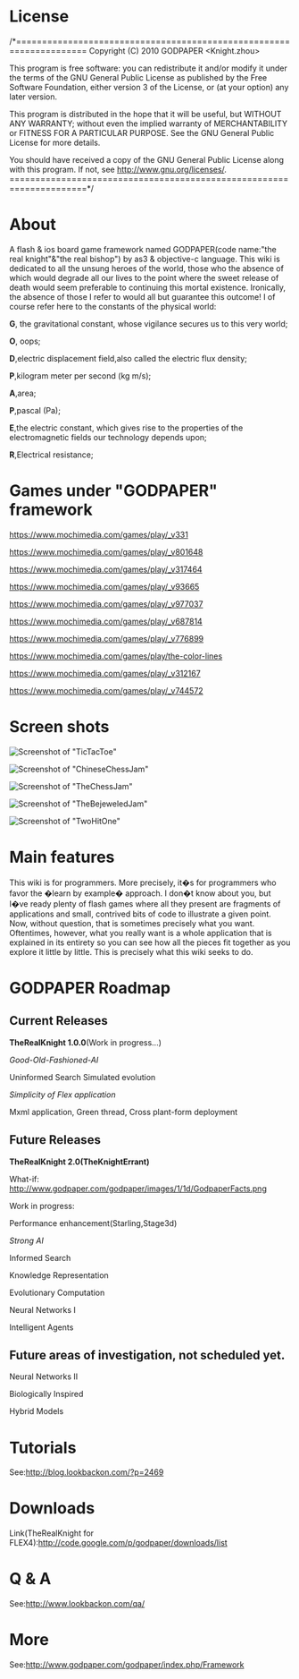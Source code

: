# License
/*====================================================================
Copyright (C) 2010 GODPAPER <Knight.zhou>
 
This program is free software: you can redistribute it and/or modify
it under the terms of the GNU General Public License as published by
the Free Software Foundation, either version 3 of the License, or
(at your option) any later version.
 
This program is distributed in the hope that it will be useful,
but WITHOUT ANY WARRANTY; without even the implied warranty of
MERCHANTABILITY or FITNESS FOR A PARTICULAR PURPOSE.  See the
GNU General Public License for more details.
 
You should have received a copy of the GNU General Public License
along with this program.  If not, see <http://www.gnu.org/licenses/>.
=====================================================================*/

# About
A flash & ios board game framework named GODPAPER(code name:"the real knight"&"the real bishop") by as3 & objective-c language.
This wiki is dedicated to all the unsung heroes of the world, those who the absence of which
would degrade all our lives to the point where the sweet release of death would seem
preferable to continuing this mortal existence. Ironically, the absence of those I refer to
would all but guarantee this outcome!
I of course refer here to the constants of the physical world:

**G**, the gravitational constant, whose vigilance secures us to this very world;

**O**, oops;

**D**,electric displacement field,also called the electric flux density;

**P**,kilogram meter per second (kg m/s);

**A**,area;

**P**,pascal (Pa);

**E**,the electric constant, which gives rise to the properties of the electromagnetic fields our technology depends upon;

**R**,Electrical resistance;

# Games under "GODPAPER" framework
<a href="https://www.mochimedia.com/games/play/_v331">https://www.mochimedia.com/games/play/_v331</a>

<a href="https://www.mochimedia.com/games/play/_v801648">https://www.mochimedia.com/games/play/_v801648</a>

<a href="https://www.mochimedia.com/games/play/_v317464">https://www.mochimedia.com/games/play/_v317464</a>

<a href="https://www.mochimedia.com/games/play/_v93665">https://www.mochimedia.com/games/play/_v93665</a>

<a href="https://www.mochimedia.com/games/play/_v977037">https://www.mochimedia.com/games/play/_v977037</a>

<a href="https://www.mochimedia.com/games/play/_v687814">https://www.mochimedia.com/games/play/_v687814</a>

<a href="https://www.mochimedia.com/games/play/_v776899">https://www.mochimedia.com/games/play/_v776899</a>

<a href="https://www.mochimedia.com/games/play/the-color-lines">https://www.mochimedia.com/games/play/the-color-lines</a>

<a href="https://www.mochimedia.com/games/play/_v312167">https://www.mochimedia.com/games/play/_v312167</a>

<a href="https://www.mochimedia.com/games/play/_v744572">https://www.mochimedia.com/games/play/_v744572</a>

# Screen shots

![Screenshot of "TicTacToe"](https://raw.github.com/yangboz/godpaper/master/TheKnightErrant/src/assets/screenshots/tic_tac_toe.jpg)

![Screenshot of "ChineseChessJam"](https://raw.github.com/yangboz/godpaper/master/TheKnightErrant/src/assets/screenshots/chinese_chess_jam.jpg)

![Screenshot of "TheChessJam"](https://raw.github.com/yangboz/godpaper/master/TheKnightErrant/src/assets/screenshots/the_chess_jam.jpg)

![Screenshot of "TheBejeweledJam"](https://raw.github.com/yangboz/godpaper/master/TheKnightErrant/src/assets/screenshots/the_bejewel_jam.jpg)

![Screenshot of "TwoHitOne"](https://raw.github.com/yangboz/godpaper/master/TheKnightErrant/src/assets/screenshots/two_hit_one.png)

# Main features
This wiki is for programmers. More precisely, it�s for programmers who favor the �learn by example� approach.
I don�t know about you, but I�ve ready plenty of flash games where all they present are fragments of applications and small, contrived bits of code to illustrate a given point. Now, without question, that is sometimes precisely what you want. Oftentimes, however, what you really want is a whole application that is explained in its entirety so you can see how all the pieces fit together as you explore it little by little. This is precisely what this wiki seeks to do.

# GODPAPER Roadmap

## Current Releases

**TheRealKnight 1.0.0**(Work in progress...)

*Good-Old-Fashioned-AI*

Uninformed Search
Simulated evolution

*Simplicity of Flex application*

Mxml application,
Green thread,
Cross plant-form deployment 

## Future Releases

**TheRealKnight 2.0(TheKnightErrant)**

What-if:
<a href="http://www.godpaper.com/godpaper/images/1/1d/GodpaperFacts.png">http://www.godpaper.com/godpaper/images/1/1d/GodpaperFacts.png</a>

Work in progress:

Performance enhancement(Starling,Stage3d)

*Strong AI*

Informed Search

Knowledge Representation

Evolutionary Computation

Neural Networks I

Intelligent Agents

## Future areas of investigation, not scheduled yet.

Neural Networks II

Biologically Inspired

Hybrid Models

# Tutorials
See:<a href="http://blog.lookbackon.com/?p=2469">http://blog.lookbackon.com/?p=2469</a>
# Downloads
Link(TheRealKnight for FLEX4):<a href="http://code.google.com/p/godpaper/downloads/list">http://code.google.com/p/godpaper/downloads/list</a>
# Q & A 
See:<a href="http://www.lookbackon.com/qa/">http://www.lookbackon.com/qa/</a>
# More
See:<a href="http://www.godpaper.com/godpaper/index.php/Framework">http://www.godpaper.com/godpaper/index.php/Framework</a>
